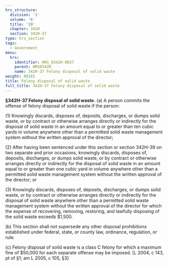 ```yaml
---
hrs_structure:
  division: '1'
  volume: '6'
  title: '19'
  chapter: 342H
  section: 342H-37
type: hrs_section
tags:
  - Government
menu:
  hrs:
    identifier: HRS_0342H-0037
    parent: HRS0342H
    name: 342H-37 Felony disposal of solid waste
weight: 80165
title: Felony disposal of solid waste
full_title: 342H-37 Felony disposal of solid waste
---
```

**§342H-37 Felony disposal of solid waste.** (a) A person commits the offense of felony disposal of solid waste if the person:

(1) Knowingly discards, disposes of, deposits, discharges, or dumps solid waste, or by contract or otherwise arranges directly or indirectly for the disposal of solid waste in an amount equal to or greater than ten cubic yards in volume anywhere other than a permitted solid waste management system without the written approval of the director;

(2) After having been sentenced under this section or section 342H-39 on two separate and prior occasions, knowingly discards, disposes of, deposits, discharges, or dumps solid waste, or by contract or otherwise arranges directly or indirectly for the disposal of solid waste in an amount equal to or greater than one cubic yard in volume anywhere other than a permitted solid waste management system without the written approval of the director; or

(3) Knowingly discards, disposes of, deposits, discharges, or dumps solid waste, or by contract or otherwise arranges directly or indirectly for the disposal of solid waste anywhere other than a permitted solid waste management system without the written approval of the director for which the expense of recovering, removing, restoring, and lawfully disposing of the solid waste exceeds $1,500.

(b) This section shall not supersede any other disposal prohibitions established under federal, state, or county law, ordinance, regulation, or rule.

(c) Felony disposal of solid waste is a class C felony for which a maximum fine of $50,000 for each separate offense may be imposed. [L 2004, c 143, pt of §1; am L 2005, c 105, §3]